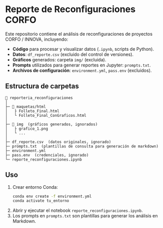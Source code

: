 # Reporte de Reconfiguraciones CORFO

Este repositorio contiene el análisis de reconfiguraciones de proyectos CORFO / INNOVA, incluyendo:

- **Código** para procesar y visualizar datos (`.ipynb`, scripts de Python).
- **Datos**: `df_reporte.csv` (excluido del control de versiones).
- **Gráficos** generados: carpeta `img/` (excluida).
- **Prompts** utilizados para generar reportes en Jupyter: `prompts.txt`.
- **Archivos de configuración**: `environment.yml`, `pass.env` (excluidos).

## Estructura de carpetas

```text
📁 reporteria_reconfiguraciones
│
├─ 📁 maquetas/html  
│   ├ Folleto_Final.html  
│   └ Folleto_Final_ConGraficos.html
│
├─ 📁 img  (gráficos generados, ignorados)
│   ├ grafico_1.png
│   └ ...
│
├─ df_reporte.csv  (datos originales, ignorado)
├─ prompts.txt  (plantillas de consulta para generación de markdown)
├─ environment.yml
├─ pass.env  (credenciales, ignorado)
└─ reporte_reconfiguraciones.ipynb
```

## Uso

1. Crear entorno Conda:
   ```bash
   conda env create -f environment.yml
   conda activate tu_entorno
   ```
2. Abrir y ejecutar el notebook `reporte_reconfiguraciones.ipynb`.
3. Los prompts en `prompts.txt` son plantillas para generar los análisis en Markdown.


